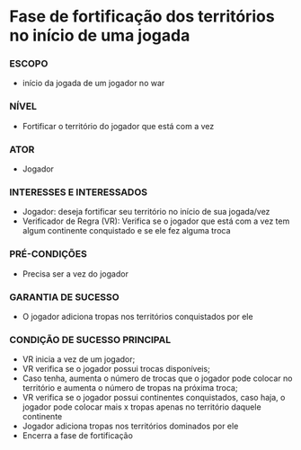 # Fase de fortificação dos territórios no início de uma jogada
### ESCOPO
- início da jogada de um jogador no war
### NÍVEL
- Fortificar o território do jogador que está com a vez
### ATOR
- Jogador
### INTERESSES E INTERESSADOS
- Jogador: deseja fortificar seu território no início de sua jogada/vez
- Verificador de Regra (VR): Verifica se o jogador que está com a vez tem algum continente conquistado e se ele fez alguma troca
### PRÉ-CONDIÇÕES
- Precisa ser a vez do jogador
### GARANTIA DE SUCESSO
- O jogador adiciona tropas nos territórios conquistados por ele
### CONDIÇÃO DE SUCESSO PRINCIPAL
- VR inicia a vez de um jogador;
- VR verifica se o jogador possui trocas disponíveis;
- Caso tenha, aumenta o número de trocas que o jogador pode colocar no território e aumenta o número de tropas na próxima troca;
- VR verifica se o jogador possui continentes conquistados, caso haja, o jogador pode colocar mais x tropas apenas no território daquele continente
- Jogador adiciona tropas nos territórios dominados por ele
- Encerra a fase de fortificação
